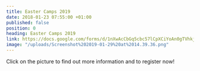 ```yaml
---
title: Easter Camps 2019
date: 2018-01-23 07:55:00 +01:00
published: false
position: 0
heading: Easter Camps 2019
link: https://docs.google.com/forms/d/1nXwAcCbGq5cbc57lCpXCiYoAn0gTVhkj6ULuaVjJdjk/edit
image: "/uploads/Screenshot%202019-01-29%20at%2014.39.36.png"
---
```


Click on the picture to find out more information and to register now!